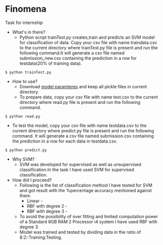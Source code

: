 # Finomena
Task for internship
- What's in there?
  - Python script trainTest.py creates,train and predicts an SVM model for classification of data. Copy your csv file with name traindata.csv to the current directory where trainTest.py file is present and run the following command.It will generate a csv file named submission_new.csv containing the prediction in a row for testdata(20% of training data). 
```{r, engine='bash', count_lines}
$ python trainTest.py
```
 
- How to use?
  - Download [model paramteres](https://drive.google.com/folderview?id=0B3O2jAZDpBPPQ3l5aWY4a0FnSE0&usp=sharing) and keep all pickle files in current directory.
  - To prepare data, copy your csv file with name test.csv to the current directory where read.py file is present and run the following command.
```{r, engine='bash', count_lines}
$ python read.py
```
  - To test the model, copy your csv file with name testdata.csv to the current directory where predict.py file is present and run the following command. It will generate a csv file named submission.csv containing the prediction in a row for each data in testdata.csv. 
```{r, engine='bash', count_lines}
$ python predict.py
``` 
- Why SVM?
  - SVM was developed for supervised as well as unsupervised classification.In the task I have used SVM for supervised classification.
- How did I proceed?
  - Following is the list of classification method I have tested for SVM and got result with the %percentage accuracy mentioned against them.
    - Linear - 
    - RBF with degree 2 - 
    - RBF with degree 3 - 
  - To avoid the possibility of over fitting and limited computation power of a Standard 8GB RAM 2 Processor i4 system I have used RBF with degree 3.
  - Model was trained and tested by dividing data in the ratio of 8:2::Training:Testing.

